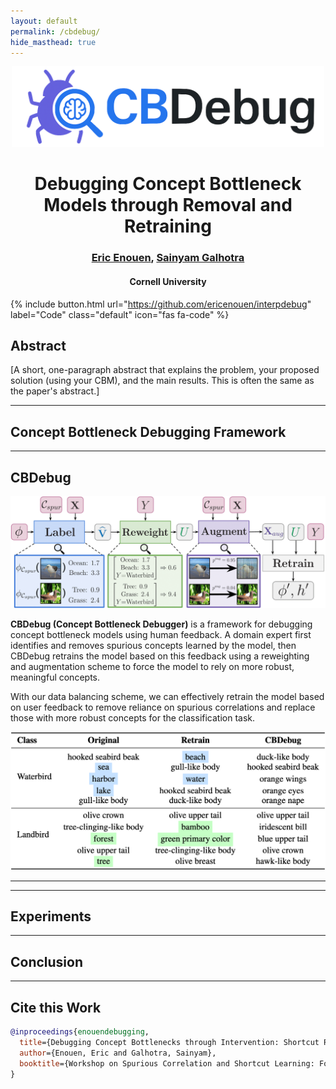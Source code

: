 ```yaml
---
layout: default
permalink: /cbdebug/
hide_masthead: true
---
```

<p align="center">
  <img src="assets/image/cbdebug/CBDebugLogo.png" alt="CBDebug Logo" width="500"/>
</p>

<div align="center">
    <h1>Debugging Concept Bottleneck Models through Removal and Retraining</h1>
    <h3><a href="https://ericenouen.github.io/">Eric Enouen</a>, <a href="https://sainyamgalhotra.com/">Sainyam Galhotra</a></h3>
    <h4>Cornell University</h4>
</div>


<!--{% include button.html href="[Link to your paper's PDF]" text="Paper" style="info" icon="fas fa-file-alt" %}-->

{% include button.html url="https://github.com/ericenouen/interpdebug" label="Code" class="default" icon="fas fa-code" %}

<!--{% include button.html href="[Link to a demo or examples page]" text="Examples" style="default" icon="fas fa-images" %}-->

## **Abstract**

[A short, one-paragraph abstract that explains the problem, your proposed solution (using your CBM), and the main results. This is often the same as the paper's abstract.]

---

## **Concept Bottleneck Debugging Framework**

---

## **CBDebug**

<p align="center">
  <img src="assets/image/cbdebug/CBDebugMethod.png" alt="CBDebug Main Figure" width="800"/>
</p>

**CBDebug (Concept Bottleneck Debugger)** is a framework for debugging concept bottleneck models using human feedback. A domain expert first identifies and removes spurious concepts learned by the model, then CBDebug retrains the model based on this feedback using a reweighting and augmentation scheme to force the model to rely on more robust, meaningful concepts.

With our data balancing scheme, we can effectively retrain the model based on user feedback to remove reliance on spurious correlations and replace those with more robust concepts for the classification task.

<p align="center">
  <img src="assets/image/cbdebug/CBDebugResults.png" alt="cbdebug_results" width="600"/>
</p>

---

---

## **Experiments**

---

## **Conclusion**

---

## **Cite this Work**
```bibtex
@inproceedings{enouendebugging,
  title={Debugging Concept Bottlenecks through Intervention: Shortcut Removal and Retraining},
  author={Enouen, Eric and Galhotra, Sainyam},
  booktitle={Workshop on Spurious Correlation and Shortcut Learning: Foundations and Solutions}
}
```
